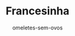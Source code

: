 ---
layout: post-2
title: "Francesinha"
type: ["Almoço/Jantar"]
permalink: /Francesinha/
description: "Francesinha vegana com tofu, pleurothus, linguiça e curgete, regada com um molho delicioso"
image: "/assets/img/francesinha2.jpeg"
serve: 2 refeições
diet: ["S/Gluten"]
time-total: 60
time-prepar: 30
time-confe: 30
author: omeletes-sem-ovos
ingredients: 
  molho:
    - 1 chávena | de chá de polpa de tomate
    - 2 dl | de creveja
    - 1/2 chávena de chá | de leite vegetal
    - 1 dl | de natas vegetais
    - 1 colher de chá | de alho em pó
    - 1 folha | de louro 
    - 1/2 cubo  | de caldo de legumes
    - 1 colher de chá | de mostarda
    - 1 colher de chá | de molho de soja
    - 1 colher de chá | de molho inglês
    - "|Paprika fumada q.b."
    - "|Sal q.b."
  o recheio:
    - 4 fatias de pão de forma
    - 8 fatias | de queijo vegetal (uso da violife)
    - 100 gr | de pleurothus
    - 4 | linguiças vegan
    - 200gr | de tofu
    - 8 fatias | de crojete
instructions:
  molho:
    - Juntar os ingredientes todos numa panela, e deixar apurar bem. Quanto mais tempo melhor, mas deixar no minimo meia hora.
  a francesinha:
    - Marinar o tofu a gosto (Costumo marinar em molho de soja, alho em pó, sriracha e limão).
    - Grelhar o tofu em um fio de azeite. Guardar de lado.
    - Numa frigideira, meter um fio de azeite e deixar aquecer bem. 
    - Grelhar os cogumelos na frigideira. Temperar com sal e pimenta.
    - O mesmo para a crojete.
    - Para a linguiça cortar a meio e grelhar até ficar tostado.
    - Tostar o pão.
    - Montar a francesinha ordem de preferencia. Costumo deixar a crojete em baixo, depois o tofu, a linguiça e os pleurothus.
    - Depois meter o queijo por cima da francesinha, meter 3 conchas de molho.
    - Levar ao microondas por 1 minuto para o quejo derreter bem.
    - Está pronto a servir. Costumo fritar batatas fritas na air fryer para acompanhar
notes: 
notes: 
  - "-&nbsp;O molho desta receita foi inspirado na receita do blog da [omelete sem ovos](https://www.exemplo.com)."
  - "-&nbsp;O resto da receita foi personalizado por nós, personalizem também com ingredientes que achem que fiquem bem."
---